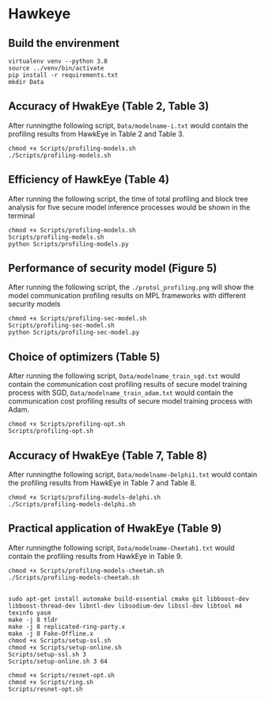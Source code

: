 # Hawkeye

## Build the envirenment
```
virtualenv venv --python 3.8
source ../venv/bin/activate
pip install -r requirements.txt
mkdir Data
```


## Accuracy of HwakEye (Table 2, Table 3)

After runningthe following script, `Data/modelname-i.txt` would contain the profiling results from HawkEye in Table 2 and Table 3.

```
chmod +x Scripts/profiling-models.sh
./Scripts/profiling-models.sh
```

## Efficiency of HawkEye (Table 4)

After running the following script, the time of total profiling and block tree analysis for five secure model inference processes would be shown in the terminal

```
chmod +x Scripts/profiling-models.sh
Scripts/profiling-models.sh
python Scripts/profiling-models.py
```



## Performance of security model (Figure 5)

After running the following script, the `./protol_profiling.png` will show the model communication profiling results on MPL frameworks with different security models
```
chmod +x Scripts/profiling-sec-model.sh
Scripts/profiling-sec-model.sh
python Scripts/profiling-sec-model.py
```

## Choice of optimizers (Table 5)

After running the following script, `Data/modelname_train_sgd.txt` would contain the communication cost profiling results of secure model training process with SGD, `Data/modelname_train_adam.txt` would contain the communication cost profiling results of secure model training process with Adam.
```
chmod +x Scripts/profiling-opt.sh
Scripts/profiling-opt.sh
```

## Accuracy of HwakEye (Table 7, Table 8)

After runningthe following script, `Data/modelname-Delphi1.txt` would contain the profiling results from HawkEye in Table 7 and Table 8.

```
chmod +x Scripts/profiling-models-delphi.sh
./Scripts/profiling-models-delphi.sh
```

## Practical application of HwakEye (Table 9)

After runningthe following script, `Data/modelname-Cheetah1.txt` would contain the profiling results from HawkEye in Table 9.

```
chmod +x Scripts/profiling-models-cheetah.sh
./Scripts/profiling-models-cheetah.sh
```

## 
```
sudo apt-get install automake build-essential cmake git libboost-dev libboost-thread-dev libntl-dev libsodium-dev libssl-dev libtool m4  texinfo yasm
make -j 8 tldr
make -j 8 replicated-ring-party.x
make -j 8 Fake-Offline.x
chmod +x Scripts/setup-ssl.sh 
chmod +x Scripts/setup-online.sh
Scripts/setup-ssl.sh 3
Scripts/setup-online.sh 3 64
```

```
chmod +x Scripts/resnet-opt.sh
chmod +x Scripts/ring.sh
Scripts/resnet-opt.sh
```
